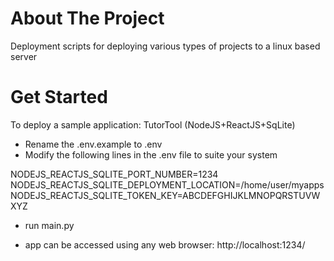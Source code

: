 # About The Project
Deployment scripts for deploying various types of projects to a linux based server

# Get Started
To deploy a sample application: TutorTool (NodeJS+ReactJS+SqLite)

* Rename the .env.example to .env
* Modify the following lines in the .env file to suite your system

NODEJS_REACTJS_SQLITE_PORT_NUMBER=1234
NODEJS_REACTJS_SQLITE_DEPLOYMENT_LOCATION=/home/user/myapps
NODEJS_REACTJS_SQLITE_TOKEN_KEY=ABCDEFGHIJKLMNOPQRSTUVWXYZ

* run main.py

* app can be accessed using any web browser: http://localhost:1234/
